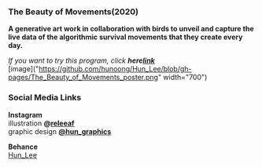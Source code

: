 ### The Beauty of Movements(2020)
**A generative art work in collaboration with birds to unveil and capture the live data of the algorithmic survival movements that they create every day. <br/>**

*If you want to try this program, click **here[link](https://hunoong.github.io/Hun_Lee/The_Beauty_of_Movements/)***
<br/>
[image]("https://github.com/hunoong/Hun_Lee/blob/gh-pages/The_Beauty_of_Movements_poster.png" width="700")<br/>

### Social Media Links
**Instagram** <br/> 
illustration **@[releeaf](https://www.instagram.com/releeaf/)** <br/>
graphic design **[@hun_graphics](https://www.instagram.com/hun_graphics/)** <br/>

**Behance**<br/>
[Hun_Lee](https://www.behance.net/hun_lee)
